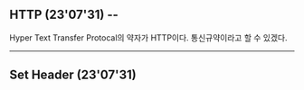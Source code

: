 ## HTTP (23'07'31) -- 

Hyper Text Transfer Protocal의 약자가 HTTP이다. 통신규약이라고 할 수 있겠다.

----------------------------------------------------
## Set Header (23'07'31)



